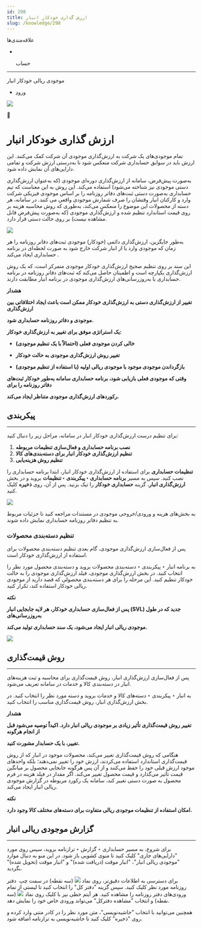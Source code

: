 ```yaml
---
id: 298
title: ارزش گذاری خودکار انبار
slug: /knowledge/298
---
```


 
  علاقه‌مندی‌ها
* [​](./298)

  حساب

---

 

موجودی ریالی خودکار انبار

- [ورود](/web/login?redirect=/knowledge/article/298)

![](https://odoofarsi.com/web/image/4280?access_token=89cc9cf6-d74d-4516-b206-e02096c5ea4d)

📖

# ارزش گذاری خودکار انبار

تمام موجودی‌های یک شرکت به ارزش‌گذاری موجودی آن شرکت کمک می‌کنند. این ارزش باید در سوابق حسابداری شرکت منعکس شود تا به‌درستی ارزش شرکت و تمامی دارایی‌های آن نمایش داده شود.

به‌صورت پیش‌فرض، سامانه از ارزش‌گذاری دوره‌ای موجودی (که به‌عنوان ارزش‌گذاری دستی موجودی نیز شناخته می‌شود) استفاده می‌کند. این روش به این معناست که تیم حسابداری به‌صورت دستی ثبت‌های دفاتر روزنامه را بر اساس موجودی فیزیکی شرکت وارد و کارکنان انبار وقتشان را صرف شمارش موجودی واقعی می کنند. در سامانه، هر دسته‌ از محصولات این موضوع را منعکس می‌کند، به‌طوری که روش محاسبه هزینه بر روی قیمت استاندارد تنظیم شده و ارزش‌گذاری موجودی (که به‌صورت پیش‌فرض قابل مشاهده نیست) بر روی حالت دستی قرار دارد.

![](https://odoofarsi.com/web/image/6098-75ef02a7/Screen%20Shot%202024-10-14%20at%206.28.43%20PM.png?access_token=50703d1b-df7a-4316-b5de-4f8c885a9028)

به‌طور جایگزین، ارزش‌گذاری دائمی (خودکار) موجودی ثبت‌های دفاتر روزنامه را هر زمان که موجودی وارد یا از انبار شرکت خارج شود به‌ صورت لحظه‌ای در برنامه حسابداری ایجاد می‌کند .

این سند بر روی تنظیم صحیح ارزش‌گذاری خودکار موجودی متمرکز است، که یک روش ارزش‌گذاری یکپارچه است و اطمینان حاصل می‌کند که ثبت‌های دفاتر روزنامه در برنامه حسابداری با به‌روزرسانی‌های ارزش‌گذاری موجودی در برنامه انبار مطابقت دارند.

**هشدار**

**تغییر از ارزش‌گذاری دستی به ارزش‌گذاری خودکار ممکن است باعث ایجاد اختلافاتی بین ارزش‌گذاری**

**موجودی و دفاتر روزنامه حسابداری شود.**

**یک استراتژی موفق برای تغییر به ارزش‌گذاری خودکار:**

* **خالی کردن موجودی فعلی (احتمالاً با یک تنظیم موجودی)**

* **تغییر روش ارزش‌گذاری موجودی به حالت خودکار**

* **بازگرداندن موجودی موجود با موجودی ریالی اولیه (با استفاده از تنظیم موجودی)**

**وقتی که موجودی فعلی بازیابی شود، برنامه حسابداری سامانه به‌طور خودکار ثبت‌های دفاتر روزنامه را برای**

**رکوردهای ارزش‌گذاری موجودی متناظر ایجاد می‌کند.**

## **پیکربندی**

---

برای تنظیم درست ارزش‌گذاری خودکار انبار در سامانه، مراحل زیر را دنبال کنید:

1. **نصب برنامه حسابداری و فعال‌سازی تنظیمات مربوطه**
2. **تنظیم ارزش‌گذاری خودکار انبار برای دسته‌بندی‌های کالا**
3. **تنظیم روش هزینه‌یابی**

**تنظیمات حسابداری**
برای استفاده از ارزش‌گذاری خودکار انبار، ابتدا برنامه حسابداری را نصب کنید. سپس به مسیر **برنامه حسابداری ‣ پیکربندی ‣ تنظیمات** بروید و در بخش **ارزش‌گذاری انبار**، گزینه **حسابداری خودکار** را تیک بزنید. پس از آن، روی **ذخیره** کلیک کنید.

![](https://odoofarsi.com/web/image/6099-b0a1a2bb/Screen%20Shot%202024-10-14%20at%206.49.07%20PM.png?access_token=5b5998f6-6d0e-4a3f-b4e6-4c0b02703514)

به بخش‌های هزینه و ورودی/خروجی موجودی در مستندات مراجعه کنید تا جزئیات مربوط به تنظیم دفاتر روزنامه حسابداری نمایش داده شوند.

### **تنظیم دسته‌بندی محصولات**

پس از فعال‌سازی ارزش‌گذاری موجودی، گام بعدی تنظیم دسته‌بندی محصولات برای استفاده از ارزش‌گذاری خودکار است.

به برنامه انبار ‣ پیکربندی ‣ دسته‌بندی محصولات بروید و دسته‌بندی محصول مورد نظر را انتخاب کنید. در بخش ارزش‌گذاری موجودی، فیلد ارزش‌گذاری موجودی را به حالت خودکار تنظیم کنید. این مرحله را برای هر دسته‌بندی محصولی که قصد دارید از موجودی ریالی خودکار استفاده کند، تکرار کنید.

**نکته**

**پس از فعال‌سازی حسابداری خودکار، هر لایه جابجایی انبار (SVL) جدید که در طول به‌روزرسانی‌های**

**موجودی ریالی انبار ایجاد می‌شود، یک سند حسابداری تولید می‌کند.**

![](https://odoofarsi.com/web/image/6100-c5fe61fb/Screen%20Shot%202024-10-14%20at%207.02.07%20PM.png?access_token=0778149c-4602-42d2-9bb2-cc5e67420312)

## **روش قیمت‌گذاری**

---

پس از فعال‌سازی ارزش‌گذاری انبار، روش قیمت‌گذاری برای محاسبه و ثبت هزینه‌های انبار در دسته‌بندی کالا و خدمات در سامانه تعریف می‌شود.

به انبار ‣ پیکربندی ‣ دسته‌های کالا و خدمات بروید و دسته مورد نظر را انتخاب کنید. در بخش ارزش‌گذاری انبار، روش قیمت‌گذاری مناسب را انتخاب کنید.

**هشدار**

**تغییر روش قیمت‌گذاری تأثیر زیادی بر موجودی ریالی انبار دارد. اکیداً توصیه می‌شود قبل از انجام هرگونه**

**تغییر، با یک حسابدار مشورت کنید.**

هنگامی که روش قیمت‌گذاری تغییر می‌کند، محصولات موجود در انبار که از روش قیمت‌گذاری استاندارد استفاده می‌کردند، ارزش خود را تغییر نمی‌دهند؛ بلکه واحدهای موجود ارزش قبلی خود را حفظ می‌کنند و از آن پس هرگونه جابجایی محصول بر میانگین قیمت تأثیر می‌گذارد و قیمت محصول تغییر می‌کند. اگر مقدار در فیلد هزینه در فرم محصول به صورت دستی تغییر کند، سامانه یک رکورد مربوطه در گزارش موجودی ریالی انبار ایجاد می‌کند.

**نکته**

**امکان استفاده از تنظیمات موجودی ریالی متفاوت برای دسته‌های مختلف کالا وجود دارد.**

## **گزارش موجودی ریالی انبار**

---

برای شروع، به مسیر حسابداری ‣ گزارش‌ ‣ ترازنامه بروید، سپس روی مورد "دارایی‌های جاری" کلیک کنید تا منوی کشویی باز شود. در این منو به دنبال موارد "موجودی ریالی انبار"، "انبار موقت (دریافت شده)" و "انبار موقت (تحویل شده)" بگردید.

برای دسترسی به اطلاعات دقیق‌تر، روی نماد ![](https://odoofarsi.com/web/image/6102-1fdb0ac7/image.png?access_token=8f4fea14-10d1-41a6-9c59-2b3838207894) (سه نقطه) در سمت چپ  دفتر روزنامه مورد نظر کلیک کنید. سپس گزینه "دفتر کل" را انتخاب کنید تا لیستی از تمام ورودی‌های دفتر روزنامه را مشاهده کنید. هر آیتم خطی نیز با کلیک روی نماد ![](https://odoofarsi.com/web/image/6102-1fdb0ac7/image.png?access_token=8f4fea14-10d1-41a6-9c59-2b3838207894) (سه نقطه) و انتخاب "مشاهده دفترکل" می‌تواند ورودی خاص خود را نمایش دهد.

همچنین می‌توانید با انتخاب "حاشیه‌نویسی"، متن مورد نظر را در کادر متنی وارد کرده و روی "ذخیره" کلیک کنید تا حاشیه‌نویسی به ترازنامه اضافه شود.